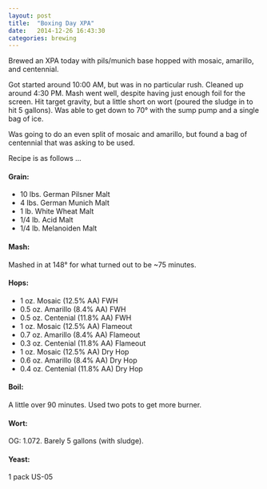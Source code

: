 ```yaml
---
layout: post
title:  "Boxing Day XPA"
date:   2014-12-26 16:43:30
categories: brewing
---
```

<p>Brewed an XPA today with pils/munich base hopped with mosaic, amarillo, and
centennial.</p>

<p>Got started around 10:00 AM, but was in no particular rush. Cleaned
up around 4:30 PM. Mash went well, despite having just enough foil for the
screen. Hit target gravity, but a little short on wort (poured the sludge in to
hit 5 gallons). Was able to get down to 70&deg; with the sump pump and a
single bag of ice.</p>

<p>Was going to do an even split of mosaic and amarillo, but found a bag of
centennial that was asking to be used.</p>

<p>Recipe is as follows ...</p>

<h4>Grain:</h4>
<ul>
  <li>10 lbs. German Pilsner Malt</li>
  <li>4 lbs. German Munich Malt</li>
  <li>1 lb. White Wheat Malt</li>
  <li>1/4 lb. Acid Malt</li>
  <li>1/4 lb. Melanoiden Malt</li>
</ul>

<h4>Mash:</h4>
<p>Mashed in at 148&deg; for what turned out to be ~75 minutes.</p>

<h4>Hops:</h4>
<ul>
  <li>1 oz. Mosaic (12.5% AA) FWH</li>
  <li>0.5 oz. Amarillo (8.4% AA) FWH</li>
  <li>0.5 oz. Centenial (11.8% AA) FWH</li>
  <li>1 oz. Mosaic (12.5% AA) Flameout</li>
  <li>0.7 oz. Amarillo (8.4% AA) Flameout</li>
  <li>0.3 oz. Centenial (11.8% AA) Flameout</li>
  <li>1 oz. Mosaic (12.5% AA) Dry Hop</li>
  <li>0.6 oz. Amarillo (8.4% AA) Dry Hop</li>
  <li>0.4 oz. Centenial (11.8% AA) Dry Hop</li>
</ul>

<h4>Boil:</h4>
<p>A little over 90 minutes. Used two pots to get more burner.</p>

<h4>Wort:</h4>
<p>OG: 1.072. Barely 5 gallons (with sludge).</p>

<h4>Yeast:</h4>
<p>1 pack US-05</p>
